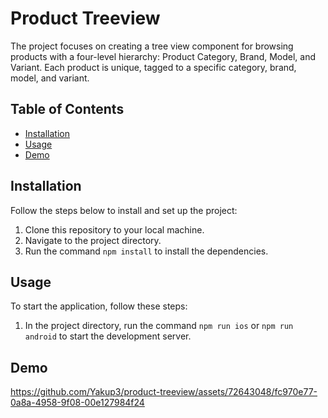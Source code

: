 # Product Treeview

The project focuses on creating a tree view component for browsing products with a four-level hierarchy: Product Category, Brand, Model, and Variant. Each product is unique, tagged to a specific category, brand, model, and variant.

## Table of Contents

- [Installation](#installation)
- [Usage](#usage)
- [Demo](#demo)

## Installation

Follow the steps below to install and set up the project:

1. Clone this repository to your local machine.
2. Navigate to the project directory.
3. Run the command `npm install` to install the dependencies.

## Usage

To start the application, follow these steps:

1. In the project directory, run the command `npm run ios` or `npm run android` to start the development server.

## Demo


https://github.com/Yakup3/product-treeview/assets/72643048/fc970e77-0a8a-4958-9f08-00e127984f24

